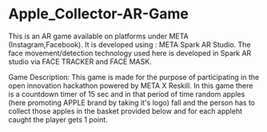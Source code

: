 # Apple_Collector-AR-Game




This is an AR game available on platforms under META (Instagram,Facebook).
It is developed using : META Spark AR Studio.
The face movement/detection technology used here is developed in Spark AR studio via FACE TRACKER and FACE MASK.


Game Description: 
This game is made for the purpose of participating in the open innovation hackathon powered by META X Reskill. In this game there is a countdown timer of 15 sec and in that period of time random apples (here promoting APPLE brand by taking it's logo) fall and the person has to collect those apples in the basket provided below and for each appleht caught the player gets 1 point. 
